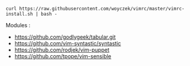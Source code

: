 ```
curl https://raw.githubusercontent.com/woyczek/vimrc/master/vimrc-install.sh | bash -
```

Modules :
- https://github.com/godlygeek/tabular.git
- https://github.com/vim-syntastic/syntastic
- https://github.com/rodjek/vim-puppet
- https://github.com/tpope/vim-sensible
